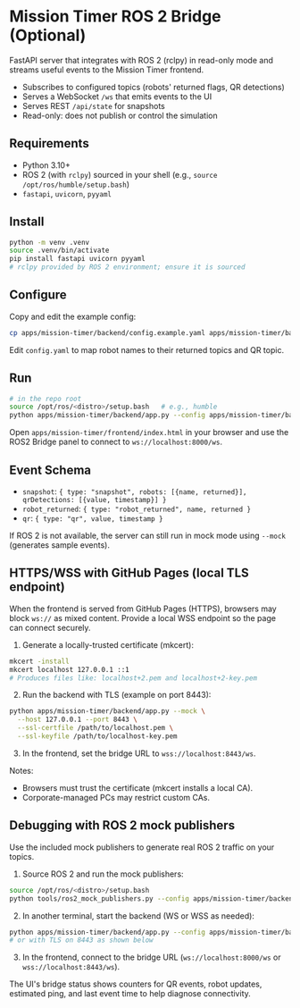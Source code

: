 # Mission Timer ROS 2 Bridge (Optional)

FastAPI server that integrates with ROS 2 (rclpy) in read-only mode and streams useful events to the Mission Timer frontend.

- Subscribes to configured topics (robots' returned flags, QR detections)
- Serves a WebSocket `/ws` that emits events to the UI
- Serves REST `/api/state` for snapshots
- Read-only: does not publish or control the simulation

## Requirements
- Python 3.10+
- ROS 2 (with `rclpy`) sourced in your shell (e.g., `source /opt/ros/humble/setup.bash`)
- `fastapi`, `uvicorn`, `pyyaml`

## Install
```bash
python -m venv .venv
source .venv/bin/activate
pip install fastapi uvicorn pyyaml
# rclpy provided by ROS 2 environment; ensure it is sourced
```

## Configure
Copy and edit the example config:
```bash
cp apps/mission-timer/backend/config.example.yaml apps/mission-timer/backend/config.yaml
```
Edit `config.yaml` to map robot names to their returned topics and QR topic.

## Run
```bash
# in the repo root
source /opt/ros/<distro>/setup.bash   # e.g., humble
python apps/mission-timer/backend/app.py --config apps/mission-timer/backend/config.yaml --host 0.0.0.0 --port 8000
```
Open `apps/mission-timer/frontend/index.html` in your browser and use the ROS2 Bridge panel to connect to `ws://localhost:8000/ws`.

## Event Schema
- `snapshot`: `{ type: "snapshot", robots: [{name, returned}], qrDetections: [{value, timestamp}] }`
- `robot_returned`: `{ type: "robot_returned", name, returned }`
- `qr`: `{ type: "qr", value, timestamp }`

If ROS 2 is not available, the server can still run in mock mode using `--mock` (generates sample events).

## HTTPS/WSS with GitHub Pages (local TLS endpoint)
When the frontend is served from GitHub Pages (HTTPS), browsers may block `ws://` as mixed content. Provide a local WSS endpoint so the page can connect securely.

1) Generate a locally-trusted certificate (mkcert):
```bash
mkcert -install
mkcert localhost 127.0.0.1 ::1
# Produces files like: localhost+2.pem and localhost+2-key.pem
```

2) Run the backend with TLS (example on port 8443):
```bash
python apps/mission-timer/backend/app.py --mock \
  --host 127.0.0.1 --port 8443 \
  --ssl-certfile /path/to/localhost.pem \
  --ssl-keyfile /path/to/localhost-key.pem
```

3) In the frontend, set the bridge URL to `wss://localhost:8443/ws`.

Notes:
- Browsers must trust the certificate (mkcert installs a local CA).
- Corporate-managed PCs may restrict custom CAs.
## Debugging with ROS 2 mock publishers
Use the included mock publishers to generate real ROS 2 traffic on your topics.

1) Source ROS 2 and run the mock publishers:
```bash
source /opt/ros/<distro>/setup.bash
python tools/ros2_mock_publishers.py --config apps/mission-timer/backend/config.example.yaml
```

2) In another terminal, start the backend (WS or WSS as needed):
```bash
python apps/mission-timer/backend/app.py --config apps/mission-timer/backend/config.example.yaml --host 127.0.0.1 --port 8000
# or with TLS on 8443 as shown below
```

3) In the frontend, connect to the bridge URL (`ws://localhost:8000/ws` or `wss://localhost:8443/ws`).

The UI's bridge status shows counters for QR events, robot updates, estimated ping, and last event time to help diagnose connectivity.
